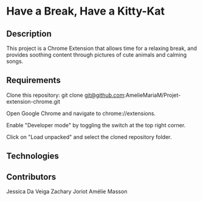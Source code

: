 # Have a Break, Have a Kitty-Kat

## Description

This project is a Chrome Extension that allows time for a relaxing break,
and provides soothing content through pictures of cute animals and calming songs.

## Requirements

Clone this repository: git clone git@github.com:AmelieMariaM/Projet-extension-chrome.git

Open Google Chrome and navigate to chrome://extensions.

Enable "Developer mode" by toggling the switch at the top right corner.

Click on "Load unpacked" and select the cloned repository folder.

## Technologies

## Contributors

Jessica Da Veiga
Zachary Joriot
Amélie Masson

